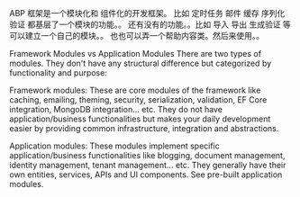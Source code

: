 ﻿ABP 框架是一个模块化和 组件化的开发框架。 
比如 定时任务  邮件 缓存  序列化 验证  都基层了一个模块的功能。。
还有没有的功能。。比如 导入 导出  生成验证 等 可以建立一个自己的模块。。
也也可以弄一个帮助内容类。然后来使用。。


Framework Modules vs Application Modules
There are two types of modules. They don't have any structural difference but categorized by functionality and purpose:

Framework modules: These are core modules of the framework like caching, emailing, theming, security, 
serialization, validation, EF Core integration, MongoDB integration... etc.
They do not have application/business functionalities but makes your daily development easier by providing common infrastructure,
integration and abstractions.


Application modules: These modules implement specific application/business functionalities like blogging, document management, 
identity management, tenant management... etc. They generally have their own entities, services, 
APIs and UI components.
See pre-built application modules.